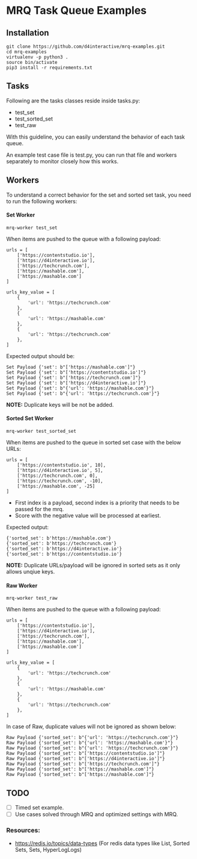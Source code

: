 # MRQ Task Queue Examples

## Installation
```
git clone https://github.com/d4interactive/mrq-examples.git
cd mrq-examples
virtualenv -p python3 .
source bin/activate
pip3 install -r requirements.txt
```

## Tasks

Following are the tasks classes reside inside tasks.py:

- test_set
- test_sorted_set
- test_raw

With this guideline, you can easily understand the behavior of each task queue.

An example test case file is test.py, you can run that file and workers separately to monitor 
closely how this works.

## Workers

To understand a correct behavior for the set and sorted set task, you need to 
run the following workers:

#### Set Worker

```
mrq-worker test_set
```

When items are pushed to the queue with a following payload:

```
urls = [
    ['https://contentstudio.io'],
    ['https://d4interactive.io'],
    ['https://techcrunch.com'],
    ['https://mashable.com'],
    ['https://mashable.com']
]

urls_key_value = [
    {
        'url': 'https://techcrunch.com'
    },
    {
        'url': 'https://mashable.com'
    },
    {
        'url': 'https://techcrunch.com'
    },
]
```

Expected output should be:

```
Set Payload {'set': b"['https://mashable.com']"}
Set Payload {'set': b"['https://contentstudio.io']"}
Set Payload {'set': b"['https://techcrunch.com']"}
Set Payload {'set': b"['https://d4interactive.io']"}
Set Payload {'set': b"{'url': 'https://mashable.com'}"}
Set Payload {'set': b"{'url': 'https://techcrunch.com'}"}
```

**NOTE:** Duplicate keys will be not be added.


#### Sorted Set Worker
```
mrq-worker test_sorted_set
```

When items are pushed to the queue in sorted set case with the below URLs:

```
urls = [
    ['https://contentstudio.io', 10],
    ['https://d4interactive.io', 5],
    ['https://techcrunch.com', 0],
    ['https://techcrunch.com', -10],
    ['https://mashable.com', -25]
]
```
 - First index is a payload, second index is a priority that needs to be passed for the mrq.
 - Score with the negative value will be processed at earliest.

Expected output:

```
{'sorted_set': b'https://mashable.com'}
{'sorted_set': b'https://techcrunch.com'}
{'sorted_set': b'https://d4interactive.io'}
{'sorted_set': b'https://contentstudio.io'}
```

**NOTE:** Duplicate URLs/payload will be ignored in sorted sets as it only allows unqiue keys.

 
#### Raw Worker

```
mrq-worker test_raw
```
When items are pushed to the queue with a following payload:

```
urls = [
    ['https://contentstudio.io'],
    ['https://d4interactive.io'],
    ['https://techcrunch.com'],
    ['https://mashable.com'],
    ['https://mashable.com']
]

urls_key_value = [
    {
        'url': 'https://techcrunch.com'
    },
    {
        'url': 'https://mashable.com'
    },
    {
        'url': 'https://techcrunch.com'
    },
]
```

In case of Raw, duplicate values will not be ignored as shown below:

```
Raw Payload {'sorted_set': b"{'url': 'https://techcrunch.com'}"}
Raw Payload {'sorted_set': b"{'url': 'https://mashable.com'}"}
Raw Payload {'sorted_set': b"{'url': 'https://techcrunch.com'}"}
Raw Payload {'sorted_set': b"['https://contentstudio.io']"}
Raw Payload {'sorted_set': b"['https://d4interactive.io']"}
Raw Payload {'sorted_set': b"['https://techcrunch.com']"}
Raw Payload {'sorted_set': b"['https://mashable.com']"}
Raw Payload {'sorted_set': b"['https://mashable.com']"}
```


## TODO

- [ ] Timed set example.
- [ ] Use cases solved through MRQ and optimized settings with MRQ.

### Resources:
 
 - https://redis.io/topics/data-types (For redis data types like List, Sorted Sets, Sets, HyperLogLogs)